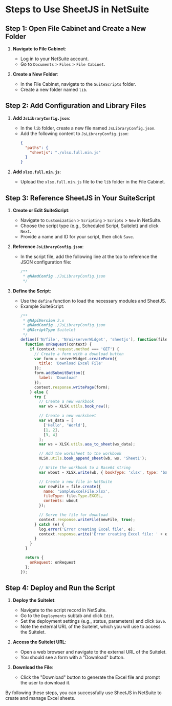 # Steps to Use SheetJS in NetSuite

## Step 1: Open File Cabinet and Create a New Folder
1. **Navigate to File Cabinet**:
   - Log in to your NetSuite account.
   - Go to `Documents` > `Files` > `File Cabinet`.

2. **Create a New Folder**:
   - In the File Cabinet, navigate to the `SuiteScripts` folder.
   - Create a new folder named `lib`.

## Step 2: Add Configuration and Library Files
1. **Add `JsLibraryConfig.json`**:
   - In the `lib` folder, create a new file named `JsLibraryConfig.json`.
   - Add the following content to `JsLibraryConfig.json`:
     ```json
     {
       "paths": {
         "sheetjs": "./xlsx.full.min.js"
       }
     }
     ```

2. **Add `xlsx.full.min.js`**:
   - Upload the `xlsx.full.min.js` file to the `lib` folder in the File Cabinet.

## Step 3: Reference SheetJS in Your SuiteScript
1. **Create or Edit SuiteScript**:
   - Navigate to `Customization` > `Scripting` > `Scripts` > `New` in NetSuite.
   - Choose the script type (e.g., Scheduled Script, Suitelet) and click `Next`.
   - Provide a name and ID for your script, then click `Save`.

2. **Reference `JsLibraryConfig.json`**:
   - In the script file, add the following line at the top to reference the JSON configuration file:
     ```javascript
     /**
      * @NAmdConfig ./JsLibraryConfig.json
      */
     ```

3. **Define the Script**:
   - Use the `define` function to load the necessary modules and SheetJS.
   - Example SuiteScript:
     ```javascript
     /**
      * @NApiVersion 2.x
      * @NAmdConfig ./JsLibraryConfig.json
      * @NScriptType Suitelet
      */
     define(['N/file', 'N/ui/serverWidget', 'sheetjs'], function(file, serverWidget, XLSX) {
       function onRequest(context) {
         if (context.request.method === 'GET') {
           // Create a form with a download button
           var form = serverWidget.createForm({
             title: 'Download Excel File'
           });
           form.addSubmitButton({
             label: 'Download'
           });
           context.response.writePage(form);
         } else {
           try {
             // Create a new workbook
             var wb = XLSX.utils.book_new();

             // Create a new worksheet
             var ws_data = [
               ['Hello', 'World'],
               [1, 2],
               [3, 4]
             ];
             var ws = XLSX.utils.aoa_to_sheet(ws_data);

             // Add the worksheet to the workbook
             XLSX.utils.book_append_sheet(wb, ws, 'Sheet1');

             // Write the workbook to a Base64 string
             var wbout = XLSX.write(wb, { bookType: 'xlsx', type: 'base64' });

             // Create a new file in NetSuite
             var newFile = file.create({
               name: 'SampleExcelFile.xlsx',
               fileType: file.Type.EXCEL,
               contents: wbout
             });

             // Serve the file for download
             context.response.writeFile(newFile, true);
           } catch (e) {
             log.error('Error creating Excel file', e);
             context.response.write('Error creating Excel file: ' + e.message);
           }
         }
       }

       return {
         onRequest: onRequest
       };
     });
     ```

## Step 4: Deploy and Run the Script
1. **Deploy the Suitelet**:
   - Navigate to the script record in NetSuite.
   - Go to the `Deployments` subtab and click `Edit`.
   - Set the deployment settings (e.g., status, parameters) and click `Save`.
   - Note the external URL of the Suitelet, which you will use to access the Suitelet.

2. **Access the Suitelet URL**:
   - Open a web browser and navigate to the external URL of the Suitelet.
   - You should see a form with a "Download" button.

3. **Download the File**:
   - Click the "Download" button to generate the Excel file and prompt the user to download it.

By following these steps, you can successfully use SheetJS in NetSuite to create and manage Excel sheets.
